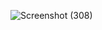 ![Screenshot (308)](https://user-images.githubusercontent.com/106934852/210710377-e531c6e3-cc0d-4a9b-8651-791cb4d25ceb.png)
